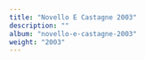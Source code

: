 ```yaml
---
title: "Novello E Castagne 2003"
description: ""
album: "novello-e-castagne-2003"
weight: "2003"
---
```

